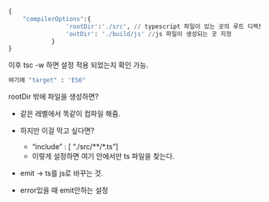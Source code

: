 ```python
{
    "compilerOptions":{
				'rootDir':'./src', // typescript 파일이 있는 곳의 루트 디렉토리
				'outDir': './build/js' //js 파일이 생성되는 곳 지정
			}
}
```

이후 tsc -w 하면 설정 적용 되었는지 확인 가능.

```python
여기에 "target" : 'ES6"
```

rootDir 밖에 파일을 생성하면?

- 같은 레벨에서 똑같이 컴파일 해줌.
    
- 하지만 이걸 막고 싶다면?
    
    - “include” : [ “./src/**/*.ts”]
    - 이렇게 설정하면 여기 안에서만 ts 파일을 찾는다.
- emit → ts를 js로 바꾸는 것.
    
- error있을 때 emit안하는 설정
